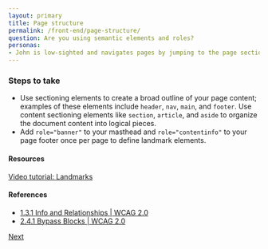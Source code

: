 ```yaml
---
layout: primary
title: Page structure
permalink: /front-end/page-structure/
question: Are you using semantic elements and roles?
personas:
- John is low-sighted and navigates pages by jumping to the page section he wants to get to.
---
```


### Steps to take
- Use sectioning elements to create a broad outline of your page content; examples of these elements include `header`, `nav`, `main`, and `footer`. Use content sectioning elements like `section`, `article`, and `aside` to organize the document content into logical pieces.
- Add `role="banner"` to your masthead and `role="contentinfo"` to your page footer once per page to define landmark elements.

#### Resources
<a href="https://www.youtube.com/watch?time_continue=12&v=bww3IaktlRY">
  <i class="fa fa-youtube-play" aria-hidden="true"></i>Video tutorial: Landmarks
</a>

#### References
- [1.3.1 Info and Relationships \| WCAG 2.0](https://www.w3.org/WAI/WCAG20/quickref/?showtechniques=14%2C128&currentsidebar=%23col_overview#content-structure-separation-programmatic)
- [2.4.1 Bypass Blocks \| WCAG 2.0](https://www.w3.org/WAI/WCAG20/quickref/?showtechniques=14%2C128&currentsidebar=%23col_overview#navigation-mechanisms-skip)

<a class="usa-button button-next" href="{{ site.baseurl }}/front-end/images/">
  Next <i class="fa fa-chevron-right" aria-hidden="true"></i>
</a>
